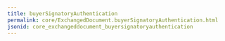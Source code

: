 ```yaml
---
title: buyerSignatoryAuthentication
permalink: core/ExchangedDocument.buyerSignatoryAuthentication.html
jsonid: core_exchangeddocument_buyersignatoryauthentication
---
```

